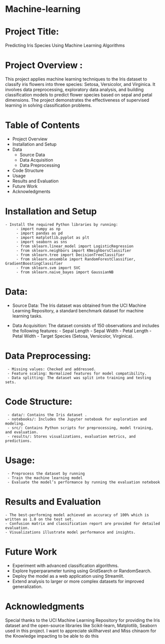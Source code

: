 # Machine-learning

# Project Title:
Predicting Iris Species Using Machine Learning Algorithms

# Project Overview :
This project applies machine learning techniques to the Iris dataset to classify iris flowers into three species: Setosa, Versicolor, and Virginica. It involves data preprocessing, exploratory data analysis, and building classification models to predict flower species based on sepal and petal dimensions. The project demonstrates the effectiveness of supervised learning in solving classification problems.

# Table of Contents
- Project Overview
- Installation and Setup
- Data
  - Source Data
  - Data Acquisition
  - Data Preprocessing
- Code Structure
- Usage
- Results and Evaluation
- Future Work
- Acknowledgments


# Installation and Setup
    - Install the required Python libraries by running:
         - import numpy as np
         - import pandas as pd
         - import matplotlib.pyplot as plt
         - import seaborn as sns
         - from sklearn.linear_model import LogisticRegression
         - from sklearn.neighbors import KNeighborsClassifier
         - from sklearn.tree import DecisionTreeClassifier
         - from sklearn.ensemble import RandomForestClassifier, GradientBoostingClassifier
         - from sklearn.svm import SVC
         - from sklearn.naive_bayes import GaussianNB

# Data:
 - Source Data:
          The Iris dataset was obtained from the UCI Machine Learning Repository, a standard benchmark dataset for machine learning tasks.

 - Data Acquisition:
          The dataset consists of 150 observations and includes the following features:
            - Sepal Length
            - Sepal Width
            - Petal Length
            - Petal Width
            - Target Species (Setosa, Versicolor, Virginica).
# Data Preprocessing:
     - Missing values: Checked and addressed.
     - Feature scaling: Normalized features for model compatibility.
     - Data splitting: The dataset was split into training and testing sets.

# Code Structure:
     - data/: Contains the Iris dataset .
     - notebooks/: Includes the Jupyter notebook for exploration and modeling.
     - src/: Contains Python scripts for preprocessing, model training, and evaluation.
     - results/: Stores visualizations, evaluation metrics, and predictions.

# Usage:
     - Preprocess the dataset by running
     - Train the machine learning model
     - Evaluate the model’s performance by running the evaluation notebook

# Results and Evaluation
    - The best-performing model achieved an accuracy of 100% which is written as 1.0 on the test set.
    - Confusion matrix and classification report are provided for detailed evaluation.
    - Visualizations illustrate model performance and insights.
# Future Work
   - Experiment with advanced classification algorithms.
   - Explore hyperparameter tuning using GridSearch or RandomSearch.
   - Deploy the model as a web application using Streamlit.
   - Extend analysis to larger or more complex datasets for improved generalization.

# Acknowledgments
Special thanks to the UCI Machine Learning Repository for providing the Iris dataset and the open-source libraries like Scikit-learn, Matplotlib, Seaborn used in this project. I want to appreciate skillharvest and Miss chinaom for the Knowledge impacting to be able to do this  
